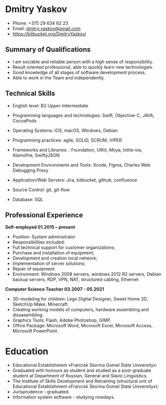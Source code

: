 # **Dmitry Yaskov**

* Phone: +375 29 634 62 23 
* Email: dmitry.yaskov@gmail.com
* https://bitbucket.org/DmitryYaskov/

## **Summary of Qualifications**
* I am sociable and reliable person with a high sense of responsibility.
* Result oriented professional, able to quickly learn new technologies.
* Good knowledge of all stages of software development process.
* Able to work in the Team and independently.

## **Technical Skills**

* English level: B2 Upper-Intermediate

* Programming languages and technologies: Swift, Objective-C, JAVA, CocoaPods
* Operating Systems: iOS, macOS, Windows, Debian
* Programming practices: agile, SOLID, SCRUM, VIPER
* Frameworks and Libraries: :  Foundation, UIKit, Moya, lottie-ios, Alamofire, SwiftyJSON
* Development Environments and Tools: Xcode, Figma, Charles Web Debugging Proxy
* Application/Web Servers: Jira, bitbucket, github, confluence
* Source Control: git, git-flow 
* Database: SQL

## **Professional Experience**

**Self-employed		01.2015 – present**
* Position: System administrator
* Responsibilities included: 
* Full technical support for customer organizations;
* Purchase and installation of equipment;
* Development and creation local network;
* Implementation of server solutions;
* Repair of equipment.
* Environment: Windows 2008 servers, windows 2012 R2 servers, Debian backup servers, RDP, VPN, NAT, structured cabling, Ethernet

**Computer Science Teacher 03.2007 - 05.2021**

* 3D-modeling for children: Lego Digital Designer, Sweet Home 3D, SketchUp Make, Minecraft.
* Creating working models of computers, hardware assembling and dissasembling.
* Graphics Tools: Flash, Adobe Photoshop, GIMP.
* Office Package: Microsoft Word, Microsoft Excel, Microsoft Access, Microsoft PowerPoint.

# **Education**

* Educational Establishment «Francisk Skorina Gomel State University»:
* Graduated with honours as student and studied as a post-graduate student at Department of Russian, General and Slavic Linguistics.
* The Institute of Skills Development and Retraining (structural unit of Educational Establishment «Francisk Skorina Gomel State University»):
* Jurisprudence - graduated.
* Information system software -  studying nowdays.


